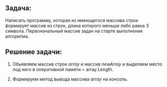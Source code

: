 ## Задача:

Написать программу, которая из имеющегося массива строк формирует массив из строк, длина которого меньше либо равна 3 символа. Первоначальный массив задан на старте выполнения алгоритма.

## Решение задачи:

1. Обьявляем массив строк *array* и массив *newArray* и выделяем место под него в оперативной памяти = array.Length. 

2. Формируем метод вывода массива *array* на консоль.

